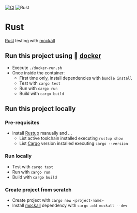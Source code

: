 [![CI](https://github.com/rogervinas/tests-everywhere/actions/workflows/rust.yml/badge.svg)](https://github.com/rogervinas/tests-everywhere/actions/workflows/rust.yml)
![Rust](https://img.shields.io/badge/Rust-1.74.0-blue?labelColor=black)

# Rust

[Rust](https://www.rust-lang.org/) testing with [mockall](https://docs.rs/mockall/latest/mockall/)

## Run this project using 🐳 [docker](https://www.docker.com/)
* Execute `./docker-run.sh`
* Once inside the container:
  * First time only, install dependencies with `bundle install`
  * Test with `cargo test`
  * Run with `cargo run`
  * Build with `cargo build`

## Run this project locally

### Pre-requisites
* Install [Rustup](https://www.rust-lang.org/tools/install) manually and ...
  * List active toolchain installed executing `rustup show`
  * List [Cargo](https://doc.rust-lang.org/cargo/) version installed executing `cargo --version`

### Run locally
* Test with `cargo test`
* Run with `cargo run`
* Build with `cargo build`

### Create project from scratch
* Create project with `cargo new <project-name>`
* Install [mockall](https://docs.rs/mockall/latest/mockall/) dependency with `cargo add mockall --dev`
